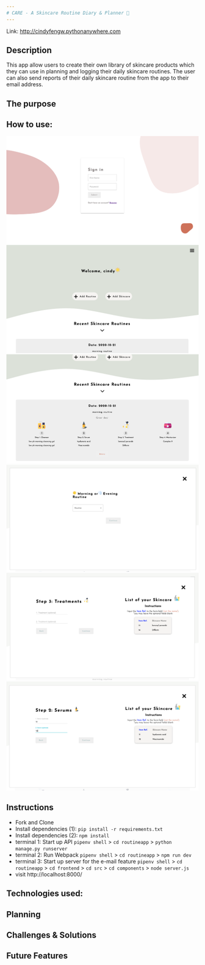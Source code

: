 ```yaml
---
# CARE - A Skincare Routine Diary & Planner 🌿
---
```


Link: http://cindyfengw.pythonanywhere.com

## Description

This app allow users to create their own library of skincare products which they can use in planning and logging their daily skincare routines. The user can also send reports of their daily skincare routine from the app to their email address.

## The purpose

## How to use:

![Sign in page](signin.png)
![Dashboard page](header.png)
![Routines page](routines.png)
![Form page](routineform1.png)
![treatment form page](treatmentform.png)
![serum form page](serumform.png)

## Instructions

- Fork and Clone
- Install dependencies (1): `pip install -r requirements.txt`
- Install dependencies (2): `npm install`
- terminal 1: Start up API `pipenv shell` > `cd routineapp` > `python manage.py runserver`
- terminal 2: Run Webpack `pipenv shell` > `cd routineapp` > `npm run dev`
- terminal 3: Start up server for the e-mail feature `pipenv shell` > `cd routineapp` > `cd frontend` > `cd src` > `cd components` > `node server.js`
- visit http://localhost:8000/

## Technologies used:

## Planning

## Challenges & Solutions

## Future Features
